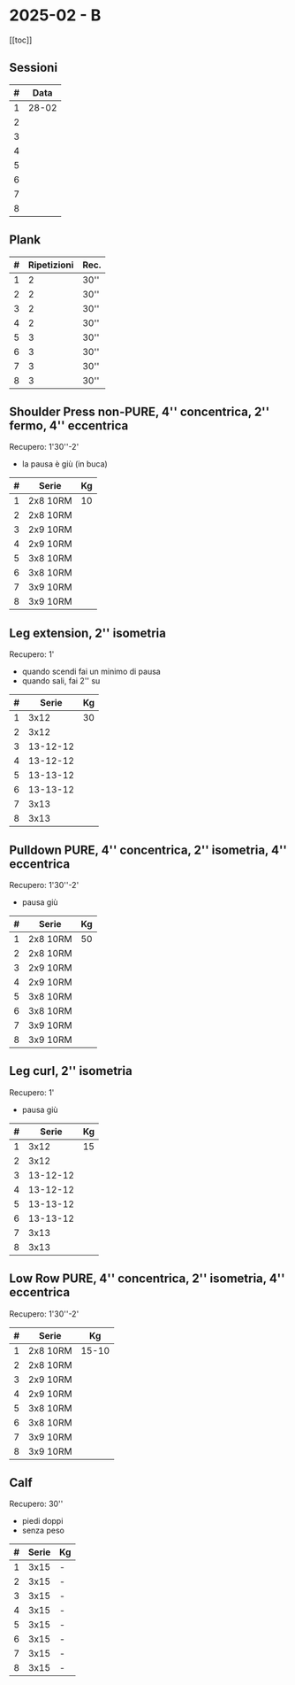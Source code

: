 # 2025-02 - B

[[toc]]

## Sessioni

| #   | Data  |
| --- | ----- |
| 1   | 28-02 |
| 2   |       |
| 3   |       |
| 4   |       |
| 5   |       |
| 6   |       |
| 7   |       |
| 8   |       |

## Plank

| #   | Ripetizioni | Rec. |
| --- | ----------- | ---- |
| 1   | 2           | 30'' |
| 2   | 2           | 30'' |
| 3   | 2           | 30'' |
| 4   | 2           | 30'' |
| 5   | 3           | 30'' |
| 6   | 3           | 30'' |
| 7   | 3           | 30'' |
| 8   | 3           | 30'' |

## Shoulder Press non-PURE, 4'' concentrica, 2'' fermo, 4'' eccentrica

Recupero: 1'30''-2'

- la pausa è giù (in buca)

| #   | Serie    | Kg  |
| --- | -------- | --- |
| 1   | 2x8 10RM | 10  |
| 2   | 2x8 10RM |     |
| 3   | 2x9 10RM |     |
| 4   | 2x9 10RM |     |
| 5   | 3x8 10RM |     |
| 6   | 3x8 10RM |     |
| 7   | 3x9 10RM |     |
| 8   | 3x9 10RM |     |

## Leg extension, 2'' isometria

Recupero: 1'

- quando scendi fai un minimo di pausa
- quando sali, fai 2'' su

| #   | Serie    | Kg  |
| --- | -------- | --- |
| 1   | 3x12     | 30  |
| 2   | 3x12     |     |
| 3   | 13-12-12 |     |
| 4   | 13-12-12 |     |
| 5   | 13-13-12 |     |
| 6   | 13-13-12 |     |
| 7   | 3x13     |     |
| 8   | 3x13     |     |

## Pulldown PURE, 4'' concentrica, 2'' isometria, 4'' eccentrica

Recupero: 1'30''-2'

- pausa giù

| #   | Serie    | Kg  |
| --- | -------- | --- |
| 1   | 2x8 10RM | 50  |
| 2   | 2x8 10RM |     |
| 3   | 2x9 10RM |     |
| 4   | 2x9 10RM |     |
| 5   | 3x8 10RM |     |
| 6   | 3x8 10RM |     |
| 7   | 3x9 10RM |     |
| 8   | 3x9 10RM |     |

## Leg curl, 2'' isometria

Recupero: 1'

- pausa giù

| #   | Serie    | Kg  |
| --- | -------- | --- |
| 1   | 3x12     | 15  |
| 2   | 3x12     |     |
| 3   | 13-12-12 |     |
| 4   | 13-12-12 |     |
| 5   | 13-13-12 |     |
| 6   | 13-13-12 |     |
| 7   | 3x13     |     |
| 8   | 3x13     |     |

## Low Row PURE, 4'' concentrica, 2'' isometria, 4'' eccentrica

Recupero: 1'30''-2'

| #   | Serie    | Kg    |
| --- | -------- | ----- |
| 1   | 2x8 10RM | 15-10 |
| 2   | 2x8 10RM |       |
| 3   | 2x9 10RM |       |
| 4   | 2x9 10RM |       |
| 5   | 3x8 10RM |       |
| 6   | 3x8 10RM |       |
| 7   | 3x9 10RM |       |
| 8   | 3x9 10RM |       |

## Calf

Recupero: 30''

- piedi doppi
- senza peso

| #   | Serie | Kg  |
| --- | ----- | --- |
| 1   | 3x15  | -   |
| 2   | 3x15  | -   |
| 3   | 3x15  | -   |
| 4   | 3x15  | -   |
| 5   | 3x15  | -   |
| 6   | 3x15  | -   |
| 7   | 3x15  | -   |
| 8   | 3x15  | -   |
